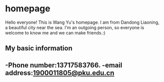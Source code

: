 # homepage
Hello everyone! This is Wang Yu's homepage. I am from Dandong Liaoning, a beautiful city near the sea. 
I'm an outgoing person, so everyone is welcome to know me and we can make friends.:)
## My basic information
  -Phone number:13717583766.
  -email address:1900011805@pku.edu.cn
  -
